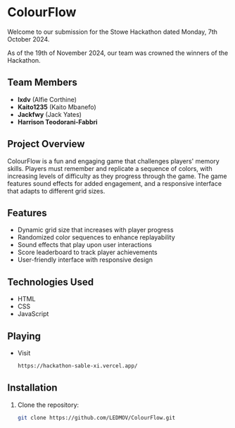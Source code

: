 # ColourFlow

Welcome to our submission for the Stowe Hackathon dated Monday, 7th October 2024.

As of the 19th of November 2024, our team was crowned the winners of the Hackathon.

## Team Members
- **lxdv** (Alfie Corthine)
- **Kaito1235** (Kaito Mbanefo)
- **Jackfwy** (Jack Yates)
- **Harrison Teodorani-Fabbri**

## Project Overview
ColourFlow is a fun and engaging game that challenges players' memory skills. Players must remember and replicate a sequence of colors, with increasing levels of difficulty as they progress through the game. The game features sound effects for added engagement, and a responsive interface that adapts to different grid sizes.

## Features
- Dynamic grid size that increases with player progress
- Randomized color sequences to enhance replayability
- Sound effects that play upon user interactions
- Score leaderboard to track player achievements
- User-friendly interface with responsive design

## Technologies Used
- HTML
- CSS
- JavaScript

## Playing
- Visit 
    ```bash
    https://hackathon-sable-xi.vercel.app/

## Installation

1. Clone the repository:
   ```bash
   git clone https://github.com/LEDMOV/ColourFlow.git
